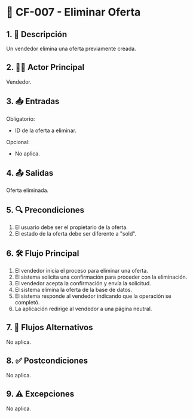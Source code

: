 # 🌟 CF-007 - Eliminar Oferta

## 1. 📝 Descripción  
Un vendedor elimina una oferta previamente creada.

## 2. 🧑‍💻 Actor Principal  
Vendedor.

## 3. 📥 Entradas  
Obligatorio:  
* ID de la oferta a eliminar.  

Opcional:  
* No aplica.

## 4. 📤 Salidas  
Oferta eliminada.

## 5. 🔍 Precondiciones 
1. El usuario debe ser el propietario de la oferta.  
2. El estado de la oferta debe ser diferente a "sold".

## 6. 🛠 Flujo Principal  
1. El vendedor inicia el proceso para eliminar una oferta.  
2. El sistema solicita una confirmación para proceder con la eliminación.  
3. El vendedor acepta la confirmación y envía la solicitud.  
4. El sistema elimina la oferta de la base de datos.  
5. El sistema responde al vendedor indicando que la operación se completó.  
6. La aplicación redirige al vendedor a una página neutral.

## 7. 🔄 Flujos Alternativos  
No aplica.

## 8. ✅ Postcondiciones  
No aplica.

## 9. ⚠️ Excepciones  
No aplica.
